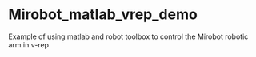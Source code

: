 # Mirobot_matlab_vrep_demo
Example of using matlab and robot toolbox to control the Mirobot robotic arm in v-rep

